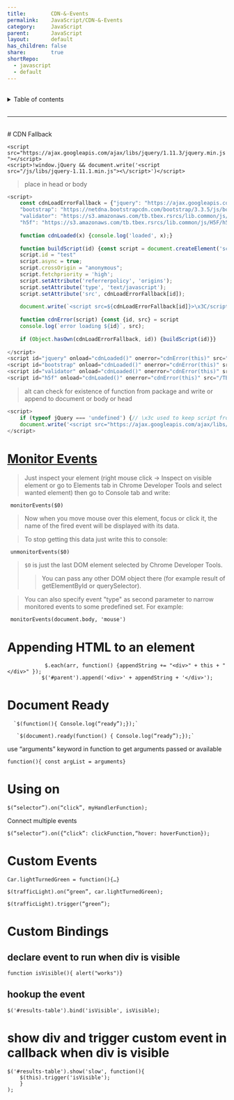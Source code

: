 ```yaml
---  
title:        CDN-&-Events  
permalink:    JavaScript/CDN-&-Events  
category:     JavaScript  
parent:       JavaScript  
layout:       default  
has_children: false  
share:        true  
shortRepo:  
  - javascript  
  - default              
---  
```

  
  
<br/>              
  
<details markdown="block">                    
<summary>                    
Table of contents                    
</summary>                    
{: .text-delta }                    
1. TOC                    
{:toc}                    
</details>                    
  
<br/>                    
  
***                    
  
<br/>    
# CDN Fallback    
  
`<script src="https://ajax.googleapis.com/ajax/libs/jquery/1.11.3/jquery.min.js"></script>`    
`<script>!window.jQuery && document.write('<script src="/js/libs/jquery-1.11.1.min.js"><\/script>')</script>`  
  
> place in head or body  
  
```javascript     
<script>  
    const cdnLoadErrorFallback = {"jquery": "https://ajax.googleapis.com/ajax/libs/jquery/2.0.3/jquery.min.js",  
    "bootstrap": "https://netdna.bootstrapcdn.com/bootstrap/3.3.5/js/bootstrap.min.js",  
    "validator": "https://s3.amazonaws.com/tb.tbex.rsrcs/lib.common/js/bootstrap-validator/dist/validator.min.js",  
    "h5f": "https://s3.amazonaws.com/tb.tbex.rsrcs/lib.common/js/H5F/h5f.min.js"}  
  
    function cdnLoaded(x) {console.log('loaded', x);}  
  
    function buildScript(id) {const script = document.createElement('script');  
    script.id = "test"  
    script.async = true;  
    script.crossOrigin = "anonymous";  
    script.fetchpriority = 'high';  
    script.setAttribute('referrerpolicy', 'origins');  
    script.setAttribute('type', 'text/javascript');  
    script.setAttribute('src', cdnLoadErrorFallback[id]);  
  
    document.write(`<script src=${cdnLoadErrorFallback[id]}>\x3C/script>`)}  
  
    function cdnError(script) {const {id, src} = script  
    console.log(`error loading ${id}`, src);  
  
    if (Object.hasOwn(cdnLoadErrorFallback, id)) {buildScript(id)}}  
  
</script>  
<script id="jquery" onload="cdnLoaded()" onerror="cdnError(this)" src="/TBEX/assets/jquery.min.js"></script>  
<script id="bootstrap" onload="cdnLoaded()" onerror="cdnError(this)" src="/TBEX/assets/bootstrap.min.js"></script>  
<script id="validator" onload="cdnLoaded()" onerror="cdnError(this)" src="/TBEX/assets/validator.min.js"></script>  
<script id="h5f" onload="cdnLoaded()" onerror="cdnError(this)" src="/TBEX/assets/h5f.min.js"></script>    
```    
  
> alt can check for existence of function from package and write or append to document or body or head  
  
```javascript    
<script>  
    if (typeof jQuery === 'undefined') {// \x3c used to keep script from ending    
    document.write('<script src="https://ajax.googleapis.com/ajax/libs/jquery/2.0.3/jquery.min.js">\x3C/script>');}  
</script>    
```    
  
# [Monitor Events](https://stackoverflow.com/questions/10213703/how-do-i-view-events-fired-on-an-element-in-chrome-devtools)  
  
> Just inspect your element (right mouse click → Inspect on visible element or go to Elements tab in Chrome Developer Tools and select wanted element) then go to Console tab and write:  
  
```shell  
 monitorEvents($0)  
```  
  
> Now when you move mouse over this element, focus or click it, the name of the fired event will be displayed with its data.  
  
> To stop getting this data just write this to console:  
  
```shell  
 unmonitorEvents($0)  
```  
  
> `$0` is just the last DOM element selected by Chrome Developer Tools.  
>> You can pass any other DOM object there (for example result of getElementById or querySelector).  
  
> You can also specify event "type" as second parameter to narrow monitored events to some predefined set. For example:  
  
```shell  
 monitorEvents(document.body, 'mouse')  
```  
  
# Appending HTML to an element  
  
 ```shell  
             $.each(arr, function() {appendString += "<div>" + this + "</div>" });    
            $('#parent').append('<div>' + appendString + '</div>');  
```    
  
# Document Ready  
  
      `$(function(){ Console.log(“ready”);});`    
    
       `$(document).ready(function() { Console.log(“ready”);});`    
  
use “arguments” keyword in function to get arguments passed or available  
  
`function(){ const argList = arguments}`  
  
# Using on  
  
`$(“selector”).on(“click”, myHandlerFunction);`  
  
Connect multiple events  
  
`$(“selector”).on({“click”: clickFunction,“hover: hoverFunction});`  
  
# Custom Events  
  
`Car.lightTurnedGreen = function(){…}`  
  
`$(trafficLight).on(“green”, car.lightTurnedGreen);`  
  
`$(trafficLight).trigger(“green”);`  
  
# Custom Bindings  
  
## declare event to run when div is visible  
  
`function isVisible(){ alert("works")}`  
  
## hookup the event  
  
`$('#results-table').bind('isVisible', isVisible);`  
  
# show div and trigger custom event in callback when div is visible  
  
```shell  
$('#results-table').show('slow', function(){  
    $(this).trigger('isVisible');  
    }  
);  
```
